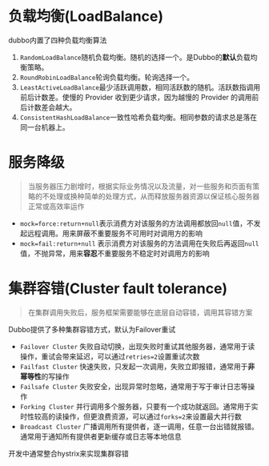 # 负载均衡(LoadBalance)

dubbo内置了四种负载均衡算法

1. `RandomLoadBalance`随机负载均衡。随机的选择一个。是Dubbo的**默认**负载均衡策略。
2. `RoundRobinLoadBalance`轮询负载均衡。轮询选择一个。
3. `LeastActiveLoadBalance`最少活跃调用数，相同活跃数的随机。活跃数指调用前后计数差。使慢的 Provider 收到更少请求，因为越慢的 Provider 的调用前后计数差会越大。
4. `ConsistentHashLoadBalance`一致性哈希负载均衡。相同参数的请求总是落在同一台机器上。



# 服务降级

> 当服务器压力剧增时，根据实际业务情况以及流量，对一些服务和页面有策略的不处理或换种简单的处理方式，从而释放服务器资源以保证核心服务器正常或高效率运作

* `mock=force:return+null`表示消费方对该服务的方法调用都放回`null`值，不发起远程调用。用来屏蔽不重要服务不可用时对调用方的影响
* `mock=fail:return+null` 表示消费方对该服务的方法调用在失败后再返回`null` 值，不抛异常，用来**容忍**不重要服务不稳定时对调用方的影响



# 集群容错(Cluster fault tolerance)

> 在集群调用失败后，服务框架需要能够在底层自动容错，调用其容错方案

Dubbo提供了多种集群容错方式，默认为Failover重试

* `Failover Cluster` 失败自动切换，出现失败时重试其他服务器，通常用于读操作，重试会带来延迟，可以通过`retries=2`设置重试次数
* `Failfast Cluster` 快速失败，只发起一次调用，失败立即报错，通常用于**非幂等性**的写操作
* `Failsafe Cluster` 失败安全，出现异常时忽略，通常用于写于审计日志等操作
* `Forking Cluster` 并行调用多个服务器，只要有一个成功就返回。通常用于实时性较高的读操作，但更浪费资源，可以通过`forks=2`来设置最大并行数
* `Broadcast Cluster` 广播调用所有提供者，逐一调用，任意一台出错就报错。通常用于通知所有提供者更新缓存或日志等本地信息

开发中通常整合hystrix来实现集群容错